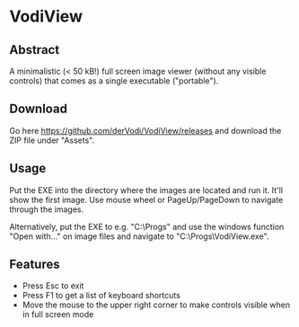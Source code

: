 ﻿# VodiView

## Abstract

A minimalistic (< 50 kB!) full screen image viewer (without any visible controls) that comes as a single executable ("portable").

## Download

Go here https://github.com/derVodi/VodiView/releases and download the ZIP file under "Assets".

## Usage

Put the EXE into the directory where the images are located and run it. It'll show the first image. Use mouse wheel or PageUp/PageDown to navigate through the images.

Alternatively, put the EXE to e.g. "C:\Progs" and use the windows function "Open with..." on image files and navigate to "C:\Progs\VodiView.exe".

## Features

* Press Esc to exit
* Press F1 to get a list of keyboard shortcuts
* Move the mouse to the upper right corner to make controls visible when in full screen mode
